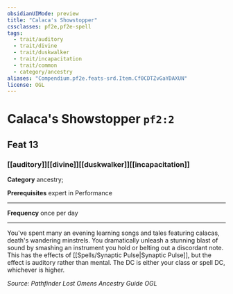 ```yaml
---
obsidianUIMode: preview
title: "Calaca's Showstopper"
cssclasses: pf2e,pf2e-spell
tags:
  - trait/auditory
  - trait/divine
  - trait/duskwalker
  - trait/incapacitation
  - trait/common
  - category/ancestry
aliases: "Compendium.pf2e.feats-srd.Item.Cf0CDTZvGaYDAXUN"
license: OGL
---
```

# Calaca's Showstopper `pf2:2`
## Feat 13
### [[auditory]][[divine]][[duskwalker]][[incapacitation]]

**Category** ancestry; 



**Prerequisites** expert in Performance
* * *
**Frequency** once per day

* * *

You've spent many an evening learning songs and tales featuring calacas, death's wandering minstrels. You dramatically unleash a stunning blast of sound by smashing an instrument you hold or belting out a discordant note. This has the effects of [[Spells/Synaptic Pulse|Synaptic Pulse]], but the effect is auditory rather than mental. The DC is either your class or spell DC, whichever is higher.

*Source: Pathfinder Lost Omens Ancestry Guide*
*OGL*